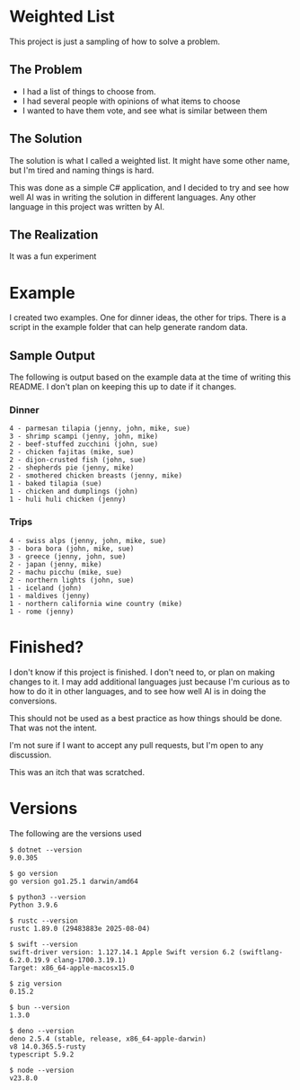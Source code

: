 # Weighted List

This project is just a sampling of how to solve a problem.

## The Problem
- I had a list of things to choose from.
- I had several people with opinions of what items to choose
- I wanted to have them vote, and see what is similar between them

## The Solution
The solution is what I called a weighted list. It might have some other name, but I'm tired and naming things is hard.

This was done as a simple C# application, and I decided to try and see how well AI was in writing the solution in different languages. Any other language in this project was written by AI.

## The Realization
It was a fun experiment

# Example
I created two examples. One for dinner ideas, the other for trips. There is a script in the example folder that can help generate random data.

## Sample Output
The following is output based on the example data at the time of writing this README. I don't plan on keeping this up to date if it changes.

### Dinner

```
4 - parmesan tilapia (jenny, john, mike, sue)
3 - shrimp scampi (jenny, john, mike)
2 - beef-stuffed zucchini (john, sue)
2 - chicken fajitas (mike, sue)
2 - dijon-crusted fish (john, sue)
2 - shepherds pie (jenny, mike)
2 - smothered chicken breasts (jenny, mike)
1 - baked tilapia (sue)
1 - chicken and dumplings (john)
1 - huli huli chicken (jenny)
```

### Trips

```
4 - swiss alps (jenny, john, mike, sue)
3 - bora bora (john, mike, sue)
3 - greece (jenny, john, sue)
2 - japan (jenny, mike)
2 - machu picchu (mike, sue)
2 - northern lights (john, sue)
1 - iceland (john)
1 - maldives (jenny)
1 - northern california wine country (mike)
1 - rome (jenny)
```

# Finished?
I don't know if this project is finished. I don't need to, or plan on making changes to it. I may add additional languages just because I'm curious as to how to do it in other languages, and to see how well AI is in doing the conversions.

This should not be used as a best practice as how things should be done. That was not the intent.

I'm not sure if I want to accept any pull requests, but I'm open to any discussion.

This was an itch that was scratched.

# Versions 
The following are the versions used

```shell
$ dotnet --version
9.0.305

$ go version
go version go1.25.1 darwin/amd64

$ python3 --version
Python 3.9.6

$ rustc --version            
rustc 1.89.0 (29483883e 2025-08-04)

$ swift --version
swift-driver version: 1.127.14.1 Apple Swift version 6.2 (swiftlang-6.2.0.19.9 clang-1700.3.19.1)
Target: x86_64-apple-macosx15.0

$ zig version
0.15.2

$ bun --version
1.3.0

$ deno --version
deno 2.5.4 (stable, release, x86_64-apple-darwin)
v8 14.0.365.5-rusty
typescript 5.9.2

$ node --version
v23.8.0

```
